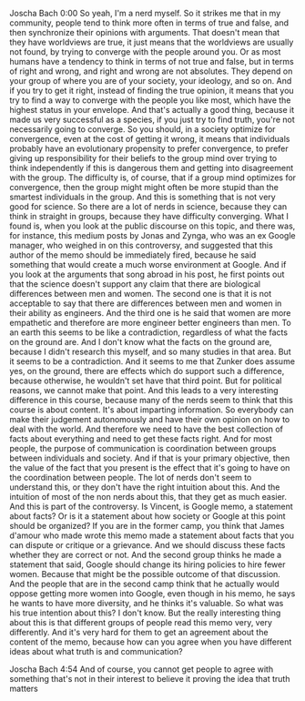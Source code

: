 Joscha Bach 0:00
So yeah, I'm a nerd myself. So it strikes me that in my community, people tend to think more often in terms of true and false, and then synchronize their opinions with arguments. That doesn't mean that they have worldviews are true, it just means that the worldviews are usually not found, by trying to converge with the people around you. Or as most humans have a tendency to think in terms of not true and false, but in terms of right and wrong, and right and wrong are not absolutes. They depend on your group of where you are of your society, your ideology, and so on. And if you try to get it right, instead of finding the true opinion, it means that you try to find a way to converge with the people you like most, which have the highest status in your envelope. And that's actually a good thing, because it made us very successful as a species, if you just try to find truth, you're not necessarily going to converge. So you should, in a society optimize for convergence, even at the cost of getting it wrong, it means that individuals probably have an evolutionary propensity to prefer convergence, to prefer giving up responsibility for their beliefs to the group mind over trying to think independently if this is dangerous them and getting into disagreement with the group. The difficulty is, of course, that if a group mind optimizes for convergence, then the group might might often be more stupid than the smartest individuals in the group. And this is something that is not very good for science. So there are a lot of nerds in science, because they can think in straight in groups, because they have difficulty converging. What I found is, when you look at the public discourse on this topic, and there was, for instance, this medium posts by Jonas and Zynga, who was an ex Google manager, who weighed in on this controversy, and suggested that this author of the memo should be immediately fired, because he said something that would create a much worse environment at Google. And if you look at the arguments that song abroad in his post, he first points out that the science doesn't support any claim that there are biological differences between men and women. The second one is that it is not acceptable to say that there are differences between men and women in their ability as engineers. And the third one is he said that women are more empathetic and therefore are more engineer better engineers than men. To an earth this seems to be like a contradiction, regardless of what the facts on the ground are. And I don't know what the facts on the ground are, because I didn't research this myself, and so many studies in that area. But it seems to be a contradiction. And it seems to me that Zunker does assume yes, on the ground, there are effects which do support such a difference, because otherwise, he wouldn't set have that third point. But for political reasons, we cannot make that point. And this leads to a very interesting difference in this course, because many of the nerds seem to think that this course is about content. It's about imparting information. So everybody can make their judgement autonomously and have their own opinion on how to deal with the world. And therefore we need to have the best collection of facts about everything and need to get these facts right. And for most people, the purpose of communication is coordination between groups between individuals and society. And if that is your primary objective, then the value of the fact that you present is the effect that it's going to have on the coordination between people. The lot of nerds don't seem to understand this, or they don't have the right intuition about this. And the intuition of most of the non nerds about this, that they get as much easier. And this is part of the controversy. Is Vincent, is Google memo, a statement about facts? Or is it a statement about how society or Google at this point should be organized? If you are in the former camp, you think that James d'amour who made wrote this memo made a statement about facts that you can dispute or critique or a grievance. And we should discuss these facts whether they are correct or not. And the second group thinks he made a statement that said, Google should change its hiring policies to hire fewer women. Because that might be the possible outcome of that discussion. And the people that are in the second camp think that he actually would oppose getting more women into Google, even though in his memo, he says he wants to have more diversity, and he thinks it's valuable. So what was his true intention about this? I don't know. But the really interesting thing about this is that different groups of people read this memo very, very differently. And it's very hard for them to get an agreement about the content of the memo, because how can you agree when you have different ideas about what truth is and communication?

Joscha Bach 4:54
And of course, you cannot get people to agree with something that's not in their interest to believe it proving the idea that truth matters
